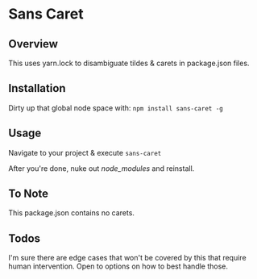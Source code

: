 # Sans Caret

## Overview
This uses yarn.lock to disambiguate tildes & carets in package.json files.

## Installation
Dirty up that global node space with:
`npm install sans-caret -g`

## Usage
Navigate to your project & execute
`sans-caret`

After you're done, nuke out _node_modules_ and reinstall.

## To Note
This package.json contains no carets.

## Todos
I'm sure there are edge cases that won't be covered by this that require human intervention. Open to options on how to best handle those.
